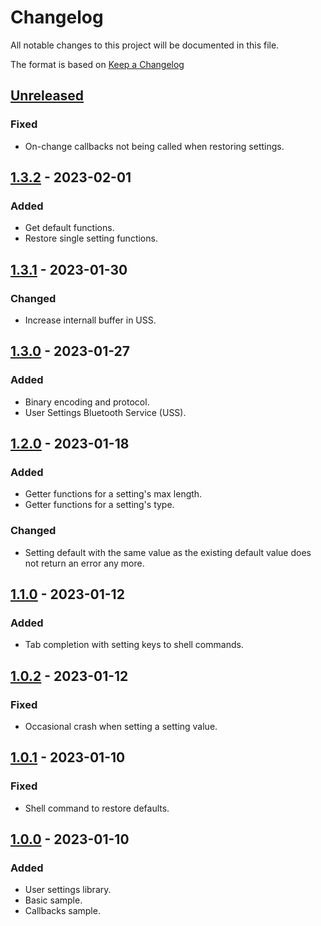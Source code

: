 # Changelog

All notable changes to this project will be documented in this file.

The format is based on [Keep a Changelog](https://keepachangelog.com/en/1.0.0/)

## [Unreleased]

### Fixed

-   On-change callbacks not being called when restoring settings.

## [1.3.2] - 2023-02-01

### Added

-   Get default functions.
-   Restore single setting functions.

## [1.3.1] - 2023-01-30

### Changed

-   Increase internall buffer in USS.

## [1.3.0] - 2023-01-27

### Added

-   Binary encoding and protocol.
-   User Settings Bluetooth Service (USS).

## [1.2.0] - 2023-01-18

### Added

-   Getter functions for a setting's max length.
-   Getter functions for a setting's type.

### Changed

-   Setting default with the same value as the existing default value does not return an error any more.

## [1.1.0] - 2023-01-12

### Added

-   Tab completion with setting keys to shell commands.

## [1.0.2] - 2023-01-12

### Fixed

-   Occasional crash when setting a setting value.

## [1.0.1] - 2023-01-10

### Fixed

-   Shell command to restore defaults.

## [1.0.0] - 2023-01-10

### Added

-   User settings library.
-   Basic sample.
-   Callbacks sample.

[Unreleased]: https://github.com/IRNAS/irnas-usersettings-lib/compare/v1.3.2...HEAD

[1.3.2]: https://github.com/IRNAS/irnas-usersettings-lib/compare/v1.3.1...v1.3.2

[1.3.1]: https://github.com/IRNAS/irnas-usersettings-lib/compare/v1.3.0...v1.3.1

[1.3.0]: https://github.com/IRNAS/irnas-usersettings-lib/compare/v1.2.0...v1.3.0

[1.2.0]: https://github.com/IRNAS/irnas-usersettings-lib/compare/v1.1.0...v1.2.0

[1.1.0]: https://github.com/IRNAS/irnas-usersettings-lib/compare/v1.0.2...v1.1.0

[1.0.2]: https://github.com/IRNAS/irnas-usersettings-lib/compare/v1.0.1...v1.0.2

[1.0.1]: https://github.com/IRNAS/irnas-usersettings-lib/compare/v1.0.0...v1.0.1

[1.0.0]: https://github.com/IRNAS/irnas-usersettings-lib/compare/f41f9e534d9a60b2f5d3584abf2836f2bde2b3fc...v1.0.0
